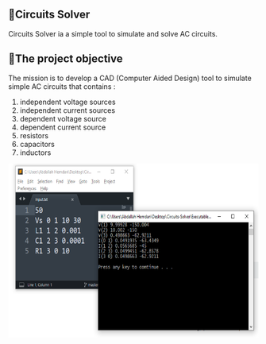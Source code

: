 ## 🔌Circuits Solver

Circuits Solver ia a simple tool to simulate and solve AC circuits.

## 🎯The project objective

The mission is to develop a CAD (Computer Aided Design) tool
to simulate simple AC circuits that contains :

<ol>
  <li>independent voltage sources</li>
  <li>independent current sources</li>
  <li>dependent voltage source</li>
  <li>dependent current source</li>
  <li>resistors</li>
  <li>capacitors</li>
  <li>inductors</li>
</ol>
<p align="center">
  <img width="550" height="350" src="Solver.PNG">
</p>

